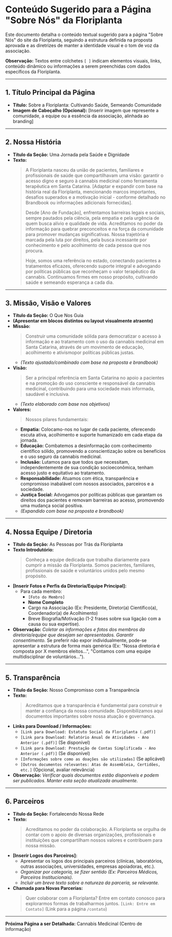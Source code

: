 # Conteúdo Sugerido para a Página "Sobre Nós" da Floriplanta

Este documento detalha o conteúdo textual sugerido para a página "Sobre Nós" do site da Floriplanta, seguindo a estrutura definida na proposta aprovada e as diretrizes de manter a identidade visual e o tom de voz da associação.

**Observação:** Textos entre colchetes `[ ]` indicam elementos visuais, links, conteúdo dinâmico ou informações a serem preenchidas com dados específicos da Floriplanta.

---

## 1. Título Principal da Página

*   **Título:** Sobre a Floriplanta: Cultivando Saúde, Semeando Comunidade
*   **Imagem de Cabeçalho (Opcional):** [Inserir imagem que represente a comunidade, a equipe ou a essência da associação, alinhada ao branding]

---

## 2. Nossa História

*   **Título da Seção:** Uma Jornada pela Saúde e Dignidade
*   **Texto:**
    > A Floriplanta nasceu da união de pacientes, familiares e profissionais de saúde que compartilhavam uma visão: garantir o acesso digno e seguro à cannabis medicinal como ferramenta terapêutica em Santa Catarina. [Adaptar e expandir com base na história real da Floriplanta, mencionando marcos importantes, desafios superados e a motivação inicial - conforme detalhado no Brandbook ou informações adicionais fornecidas].
    >
    > Desde [Ano de Fundação], enfrentamos barreiras legais e sociais, sempre pautados pela ciência, pela empatia e pela urgência de quem busca alívio e qualidade de vida. Acreditamos no poder da informação para quebrar preconceitos e na força da comunidade para promover mudanças significativas. Nossa trajetória é marcada pela luta por direitos, pela busca incessante por conhecimento e pelo acolhimento de cada pessoa que nos procura.
    >
    > Hoje, somos uma referência no estado, conectando pacientes a tratamentos eficazes, oferecendo suporte integral e advogando por políticas públicas que reconheçam o valor terapêutico da cannabis. Continuamos firmes em nosso propósito, cultivando saúde e semeando esperança a cada dia.

---

## 3. Missão, Visão e Valores

*   **Título da Seção:** O Que Nos Guia
*   **(Apresentar em blocos distintos ou layout visualmente atraente)**
*   **Missão:**
    > Construir uma comunidade sólida para democratizar o acesso à informação e ao tratamento com o uso da cannabis medicinal em Santa Catarina, através de um movimento de educação, acolhimento e ativismopor políticas públicas justas.
    *   *(Texto ajustado/combinado com base na proposta e brandbook)*
*   **Visão:**
    > Ser a principal referência em Santa Catarina no apoio a pacientes e na promoção do uso consciente e responsável da cannabis medicinal, contribuindo para uma sociedade mais informada, saudável e inclusiva.
    *   *(Texto elaborado com base nos objetivos)*
*   **Valores:**
    > Nossos pilares fundamentais:
    *   **Empatia:** Colocamo-nos no lugar de cada paciente, oferecendo escuta ativa, acolhimento e suporte humanizado em cada etapa da jornada.
    *   **Educação:** Combatemos a desinformação com conhecimento científico sólido, promovendo a conscientização sobre os benefícios e o uso seguro da cannabis medicinal.
    *   **Inclusão:** Lutamos para que todos que necessitam, independentemente de sua condição socioeconômica, tenham acesso justo e equitativo ao tratamento.
    *   **Responsabilidade:** Atuamos com ética, transparência e compromisso inabalável com nossos associados, parceiros e a sociedade.
    *   **Justiça Social:** Advogamos por políticas públicas que garantam os direitos dos pacientes e removam barreiras ao acesso, promovendo uma mudança social positiva.
    *   *(Expandido com base na proposta e brandbook)*

---

## 4. Nossa Equipe / Diretoria

*   **Título da Seção:** As Pessoas por Trás da Floriplanta
*   **Texto Introdutório:**
    > Conheça a equipe dedicada que trabalha diariamente para cumprir a missão da Floriplanta. Somos pacientes, familiares, profissionais de saúde e voluntários unidos pelo mesmo propósito.
*   **[Inserir Fotos e Perfis da Diretoria/Equipe Principal]:**
    *   Para cada membro:
        *   `[Foto do Membro]`
        *   **Nome Completo**
        *   Cargo na Associação (Ex: Presidente, Diretor(a) Científico(a), Coordenador(a) de Acolhimento)
        *   Breve Biografia/Motivação (1-2 frases sobre sua ligação com a causa ou sua expertise).
*   **Observação:** *Coletar as informações e fotos dos membros da diretoria/equipe que desejam ser apresentados. Garantir consentimento.* Se preferir não expor individualmente, pode-se apresentar a estrutura de forma mais genérica (Ex: "Nossa diretoria é composta por X membros eleitos...", "Contamos com uma equipe multidisciplinar de voluntários...").

---

## 5. Transparência

*   **Título da Seção:** Nosso Compromisso com a Transparência
*   **Texto:**
    > Acreditamos que a transparência é fundamental para construir e manter a confiança da nossa comunidade. Disponibilizamos aqui documentos importantes sobre nossa atuação e governança.
*   **Links para Download / Informações:**
    *   `[Link para Download: Estatuto Social da Floriplanta (.pdf)]`
    *   `[Link para Download: Relatório Anual de Atividades - Ano Anterior (.pdf)]` (Se disponível)
    *   `[Link para Download: Prestação de Contas Simplificada - Ano Anterior (.pdf)]` (Se disponível)
    *   `[Informações sobre como as doações são utilizadas]` (Se aplicável)
    *   `[Outros documentos relevantes: Atas de Assembleia, Certidões, etc.]` (Opcional, avaliar relevância)
*   **Observação:** *Verificar quais documentos estão disponíveis e podem ser publicados. Manter esta seção atualizada anualmente.* 

---

## 6. Parceiros

*   **Título da Seção:** Fortalecendo Nossa Rede
*   **Texto:**
    > Acreditamos no poder da colaboração. A Floriplanta se orgulha de contar com o apoio de diversas organizações, profissionais e instituições que compartilham nossos valores e contribuem para nossa missão.
*   **[Inserir Logos dos Parceiros]:**
    *   Apresentar os logos dos principais parceiros (clínicas, laboratórios, outras associações, universidades, empresas apoiadoras, etc.).
    *   *Organizar por categoria, se fizer sentido (Ex: Parceiros Médicos, Parceiros Institucionais).* 
    *   *Incluir um breve texto sobre a natureza da parceria, se relevante.*
*   **Chamada para Novas Parcerias:**
    > Quer colaborar com a Floriplanta? Entre em contato conosco para explorarmos formas de trabalharmos juntos.
    > `[Link: Entre em Contato]` (Link para a página `/contato`)

---

**Próxima Página a ser Detalhada:** Cannabis Medicinal (Centro de Informação)

